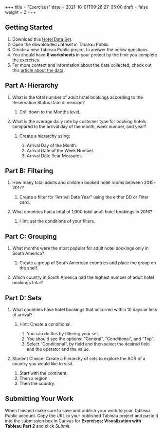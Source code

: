 +++
title = "Exercises"
date = 2021-10-01T09:28:27-05:00
draft = false
weight = 2
+++

## Getting Started

1. Download this [Hotel Data Set](https://www.kaggle.com/jessemostipak/hotel-booking-demand).  
1. Open the downloaded dataset in Tableau Public.
1. Create a new Tableau Public project to answer the below questions.
1. You should have **8 worksheets** in your project by the time you complete the exercises.
1. For more context and information about the data collected, check out this [article about the data](https://www.sciencedirect.com/science/article/pii/S2352340918315191).

## Part A: Hierarchy

1. What is the total number of adult hotel bookings according to the Reservation Status Date dimension?
   
   1. Drill down to the Months level.

1. What is the average daily rate by customer type for booking hotels compared to the arrival day of the month, week number, and year?

   1. Create a hierarchy using:
   
      1. Arrival Day of the Month.
      1. Arrival Date of the Week Number.
      1. Arrival Date Year Measures.
      
## Part B: Filtering

1. How many total adults and children booked hotel rooms between 2015-2017?

   1. Create a filter for “Arrival Date Year” using the either DD or Filter card.

1. What countries had a total of 1,000 total adult hotel bookings in 2016?

   1. Hint: set the conditions of your filters.
 
## Part C: Grouping

1. What months were the most popular for adult hotel bookings only in South America?
   
   1. Create a group of South American countries and place the group on the shelf.

1. Which country in South America had the highest number of adult hotel bookings total?

## Part D: Sets

1. What countries have hotel bookings that occurred within 10 days or less of arrival?
   
   1. Hint: Create a conditional.  

      1. You can do this by filtering your set.  
      1. You should see the options: “General”, “Conditional”, and “Top”.
      1. Select “Conditional”, by field and then select the desired field and the operator and the value.

1. Student Choice: Create a hierarchy of sets to explore the ADR of a country you would like to visit.

   1. Start with the continent.
   1. Then a region.
   1. Then the country.  
 
## Submitting Your Work

When finished make sure to save and publish your work to your Tableau Public account. Copy the URL to your published Tableau project and paste it into the submission box in 
Canvas for **Exercises: Visualization with Tableau Part 2** and click *Submit*.

